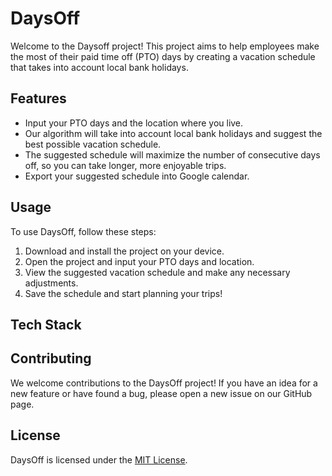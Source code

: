# DaysOff

Welcome to the Daysoff project! This project aims to help employees make the most of their paid time off (PTO) days by creating a vacation schedule that takes into account local bank holidays.

## Features

- Input your PTO days and the location where you live.
- Our algorithm will take into account local bank holidays and suggest the best possible vacation schedule.
- The suggested schedule will maximize the number of consecutive days off, so you can take longer, more enjoyable trips.
- Export your suggested schedule into Google calendar.

## Usage

To use DaysOff, follow these steps:

1. Download and install the project on your device.
2. Open the project and input your PTO days and location.
3. View the suggested vacation schedule and make any necessary adjustments.
4. Save the schedule and start planning your trips!

## Tech Stack
<!-- 
- Front End: <img src="https://upload.wikimedia.org/wikipedia/commons/thumb/a/a7/React-icon.svg/1200px-React-icon.svg.png" width="100"> React
- Back End: ![Node JS with Express logo](https://raw.githubusercontent.com/expressjs/express/master/Media/favicon.png) Node JS with Express -->

## Contributing

We welcome contributions to the DaysOff project! If you have an idea for a new feature or have found a bug, please open a new issue on our GitHub page.

## License

DaysOff is licensed under the [MIT License](LICENSE.txt).

